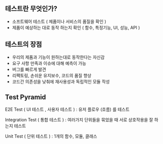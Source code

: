 ## 테스트란 무엇인가?

- 소프트웨어 테스트 ( 제품이나 서비스의 품질을 확인 )
- 제품이 예상하는 대로 동작 하는지 확인 ( 함수, 특정기능, UI, 성능, API )

## 테스트의 장점

- 우리의 제품과 기능이 원하는대로 동작한다는 자신감
- 요구 사항 만족과 이슈에 대해 예측이 가능
- 버그를 빠르게 발견
- 리팩토링, 손쉬운 유지보수, 코드의 품질 향상
- 코드간 의존성을 낮춰에 재사용성과 독립적인 모듈 작성

## Test Pyramid

E2E Test ( UI 테스트 , 사용자 테스트 ) : 유저 플로우 (흐름) 를 테스트

Integration Test ( 통합 테스트 ) : 여러가지 단위들을 묶었을 때 서로 상호작용을 잘 하는지 테스트

Unit Test ( 단위 테스트 ) : 1개의 함수, 모듈, 클래스
